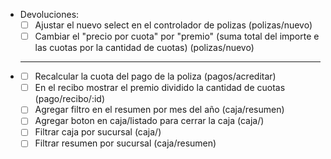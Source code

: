 - Devoluciones:
  - [ ] Ajustar el nuevo select en el controlador de polizas (polizas/nuevo)
  - [ ] Cambiar el "precio por cuota" por "premio" (suma total del importe e las cuotas por la cantidad de cuotas) (polizas/nuevo)
- ***
  - [ ] Recalcular la cuota del pago de la poliza (pagos/acreditar)
  - [ ] En el recibo mostrar el premio dividido la cantidad de cuotas (pago/recibo/:id)
  - [ ] Agregar filtro en el resumen por mes del año (caja/resumen)
  - [ ] Agregar boton en caja/listado para cerrar la caja (caja/)
  - [ ] Filtrar caja por sucursal (caja/)
  - [ ] Filtrar resumen por sucursal (caja/resumen)
